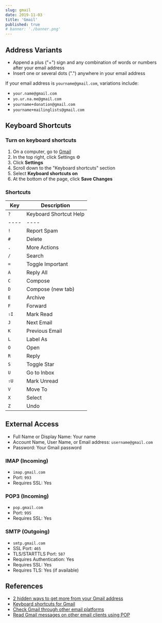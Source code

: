 ```yaml
---
slug: gmail
date: 2019-11-03
title: 'Gmail'
published: true
# banner: './banner.png'
---
```


## Address Variants

- Append a plus ("+") sign and any combination of words or numbers after your email address
- Insert one or several dots (".") anywhere in your email address

If your email address is `yourname@gmail.com`, variations include:

- `your.name@gmail.com`
- `yo.ur.na.me@gmail.com`
- `yourname+donation@gmail.com`
- `yourname+mailinglists@gmail.com`

## Keyboard Shortcuts

### Turn on keyboard shortcuts

1. On a computer, go to [Gmail](https://mail.google.com/)
2. In the top right, click Settings ⚙️
3. Click **Settings**
4. Scroll down to the "Keyboard shortcuts" section
5. Select **Keyboard shortcuts on**
6. At the bottom of the page, click **Save Changes**

### Shortcuts

| Key  | Description            |
| ---- | ---------------------- |
| `?`  | Keyboard Shortcut Help |
| ---- | ----                   |
| `!`  | Report Spam            |
| `#`  | Delete                 |
| `.`  | More Actions           |
| `/`  | Search                 |
| `=`  | Toggle Important       |
| `A`  | Reply All              |
| `C`  | Compose                |
| `D`  | Compose (new tab)      |
| `E`  | Archive                |
| `F`  | Forward                |
| `⇧I` | Mark Read              |
| `J`  | Next Email             |
| `K`  | Previous Email         |
| `L`  | Label As               |
| `O`  | Open                   |
| `R`  | Reply                  |
| `S`  | Toggle Star            |
| `U`  | Go to Inbox            |
| `⇧U` | Mark Unread            |
| `V`  | Move To                |
| `X`  | Select                 |
| `Z`  | Undo                   |

## External Access

- Full Name or Display Name: Your name
- Account Name, User Name, or Email address: `username@gmail.com`
- Password: Your Gmail password

### IMAP (Incoming)

- `imap.gmail.com`
- Port: `993`
- Requires SSL: Yes

### POP3 (Incoming)

- `pop.gmail.com`
- Port: `995`
- Requires SSL: Yes

### SMTP (Outgoing)

- `smtp.gmail.com`
- SSL Port: `465`
- TLS/STARTTLS Port: `587`
- Requires Authentication: Yes
- Requires SSL: Yes
- Requires TLS: Yes (if available)

## References

- [2 hidden ways to get more from your Gmail address](https://gmail.googleblog.com/2008/03/2-hidden-ways-to-get-more-from-your.html)
- [Keyboard shortcuts for Gmail](https://support.google.com/mail/answer/6594?co=GENIE.Platform%3DDesktop&hl=en)
- [Check Gmail through other email platforms](https://support.google.com/mail/answer/7126229?visit_id=637084300480900667-2232639758&hl=en&rd=1)
- [Read Gmail messages on other email clients using POP](https://support.google.com/mail/answer/7104828?hl=en&visit_id=637084300480900667-2232639758&rd=1)
